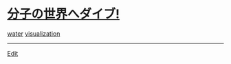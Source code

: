 # [分子の世界へダイブ!](分子の世界へダイブ!)

[](https://youtu.be/rj5k7vZjgUY)

[water](water) [visualization](visualization) 






----
[Edit](https://github.com/vitroid/vitroid.github.io/edit/master/MD/分子の世界へダイブ!.md)
